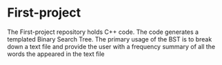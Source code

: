 # First-project
The First-project repository holds C++ code.
The code generates a templated Binary Search Tree. 
The primary usage of the BST is to break down a text file and provide the user with a frequency summary of all the words the appeared in the text file
